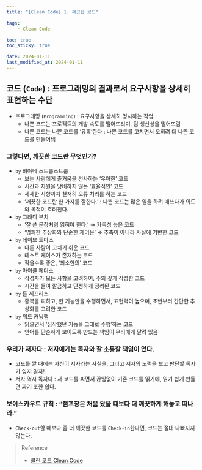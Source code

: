 ```yaml
---
title: "[Clean Code] 1. 깨끗한 코드"

tags:
    - Clean Code

toc: true
toc_sticky: true

date: 2024-01-11
last_modified_at: 2024-01-11
---
```


## 코드 (```Code```) : 프로그래밍의 결과로서 요구사항을 상세히 표현하는 수단

- 프로그래밍 (```Programming```) : 요구사항을 상세히 명시하는 작업
  - 나쁜 코드는 프로젝트의 개발 속도를 떨어뜨리며, 팀 생산성을 떨어뜨림
  - 나쁜 코드는 나쁜 코드를 ‘유혹’한다 : 나쁜 코드를 고치면서 오히려 더 나쁜 코드를 만들어냄

### 그렇다면, 깨끗한 코드란 무엇인가?
- ```by``` 비야네 스트롭스트룹
  - 보는 사람에게 즐거움을 선사하는 ‘우아한’ 코드
  - 시간과 자원을 낭비하지 않는 ‘효율적인’ 코드
  - 세세한 사항까지 철저히 오류 처리를 하는 코드
  - ‘깨끗한 코드란 한 가지를 잘한다.’ : 나쁜 코드는 많은 일을 하려 애쓰다가 의도와 목적이 흐려진다.
- ```by``` 그래디 부치
  - ‘잘 쓴 문장처럼 읽혀야 한다.’ → 가독성 높은 코드
  - ‘명쾌한 추상화와 단순한 제어문’ → 추측이 아니라 사실에 기반한 코드
- ```by``` 데이브 토마스
  - 다른 사람이 고치기 쉬운 코드
  - 테스트 케이스가 존재하는 코드
  - 작을수록 좋은, ‘최소한의’ 코드
- ```by``` 마이클 페더스
  - 작성자가 모든 사항을 고려하여, 주의 깊게 작성한 코드
  - 시간을 들여 깔끔하고 단정하게 정리된 코드
- ```by``` 론 제프리스
  - 중복을 피하고, 한 기능만을 수행하면서, 표현력이 높으며, 초반부터 간단한 추상화를 고려한 코드
- ```by``` 워드 커닝햄
  - 읽으면서 ‘짐작했던 기능을 그대로 수행’하는 코드
  - 언어를 단순하게 보이도록 만드는 책임이 우리에게 달려 있음

### 우리가 저자다 : 저자에게는 독자와 잘 소통할 책임이 있다.
- 코드를 짤 때에는 자신이 저자라는 사실을, 그리고 저자의 노력을 보고 판단할 독자가 잊지 말자!
- 저자 역시 독자다 : 새 코드를 짜면서 끊임없이 기존 코드를 읽기에, 읽기 쉽게 만들면 짜기 또한 쉽다.

### 보이스카우트 규칙 : “캠프장은 처음 왔을 때보다 더 깨끗하게 해놓고 떠나라.”
- ```Check-out```할 때보다 좀 더 깨끗한 코드를 ```Check-in```한다면, 코드는 절대 나빠지지 않는다.

> Reference
>
> - <a href="https://www.aladin.co.kr/shop/wproduct.aspx?ItemId=248640013">클린 코드 Clean Code</a>